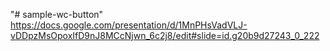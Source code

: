 "# sample-wc-button" 
https://docs.google.com/presentation/d/1MnPHsVadVLJ-vDDpzMsOpoxIfD9nJ8MCcNjwn_6c2j8/edit#slide=id.g20b9d27243_0_222
